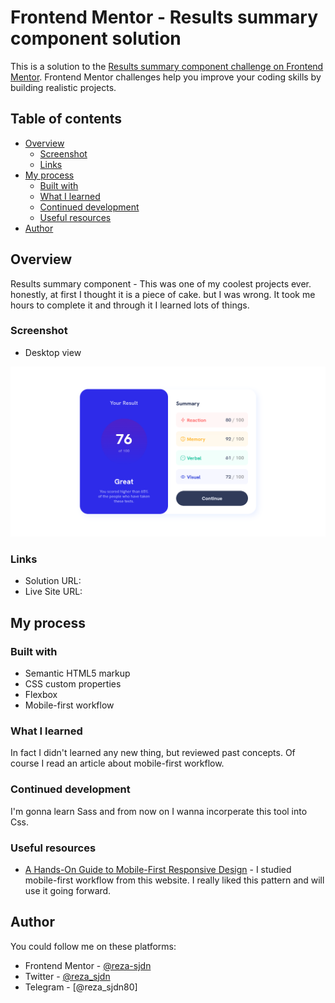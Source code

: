 # Frontend Mentor - Results summary component solution

This is a solution to the [Results summary component challenge on Frontend Mentor](https://www.frontendmentor.io/challenges/results-summary-component-CE_K6s0maV). Frontend Mentor challenges help you improve your coding skills by building realistic projects. 

## Table of contents

- [Overview](#overview)
  - [Screenshot](#screenshot)
  - [Links](#links)
- [My process](#my-process)
  - [Built with](#built-with)
  - [What I learned](#what-i-learned)
  - [Continued development](#continued-development)
  - [Useful resources](#useful-resources)
- [Author](#author)




## Overview

Results summary component - This was one of my coolest projects ever. honestly, at first I thought it is a piece of cake.
but I was wrong. It took me hours to complete it and through it I learned lots of things.

### Screenshot

- Desktop view

![](./screenshot.png)

### Links

- Solution URL: [](https://github.com/reza-sjdn/results-summary-component)
- Live Site URL: [](https://reza-sjdn.github.io/results-summary-component/)

## My process

### Built with

- Semantic HTML5 markup
- CSS custom properties
- Flexbox
- Mobile-first workflow


### What I learned

In fact I didn't learned any new thing, but reviewed past concepts.
Of course I read an article about mobile-first workflow.

### Continued development

I'm gonna learn Sass and from now on I wanna incorperate this tool into Css.

### Useful resources

- [A Hands-On Guide to Mobile-First Responsive Design](https://www.uxpin.com/studio/blog/a-hands-on-guide-to-mobile-first-design/) - I studied mobile-first workflow from this website. I really liked this pattern and will use it going forward.

## Author

You could follow me on these platforms:
- Frontend Mentor - [@reza-sjdn](https://www.frontendmentor.io/profile/reza-sjdn)
- Twitter - [@reza_sjdn](https://www.twitter.com/reza_sjdn)
- Telegram - [@reza_sjdn80]
